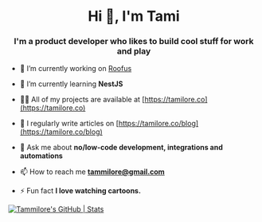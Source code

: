 <h1 align="center">Hi 👋, I'm Tami</h1>
<h3 align="center">I'm a product developer who likes to build cool stuff for work and play</h3>

- 🔭 I’m currently working on [Roofus](https://roofus.rent)

- 🌱 I’m currently learning **NestJS**

- 👨‍💻 All of my projects are available at [https://tamilore.co](https://tamilore.co)

- 📝 I regularly write articles on [https://tamilore.co/blog](https://tamilore.co/blog)

- 💬 Ask me about **no/low-code development, integrations and automations**

- 📫 How to reach me **tammilore@gmail.com**

- ⚡ Fun fact **I love watching cartoons.**

[![Tammilore's GitHub | Stats](https://stats.quira.sh/Tammilore/github?theme=dark)](https://quira.sh?utm_source=widgets&utm_campaign=Tammilore)

